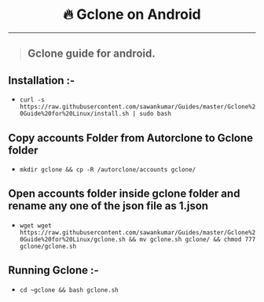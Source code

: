 <h1 align="center">🔥 Gclone on Android</h1> 

<hr>

> ## Gclone guide for android.

## Installation :-

- `curl -s https://raw.githubusercontent.com/sawankumar/Guides/master/Gclone%20Guide%20for%20Linux/install.sh | sudo bash`

##  Copy accounts Folder from Autorclone to Gclone folder

- `mkdir gclone && cp -R /autorclone/accounts gclone/`

## Open accounts folder inside gclone folder and rename any one of the json file as 1.json

- `wget wget https://raw.githubusercontent.com/sawankumar/Guides/master/Gclone%20Guide%20for%20Linux/gclone.sh && mv gclone.sh gclone/ && chmod 777 gclone/gclone.sh`

## Running Gclone :-

- `cd ~gclone && bash gclone.sh`